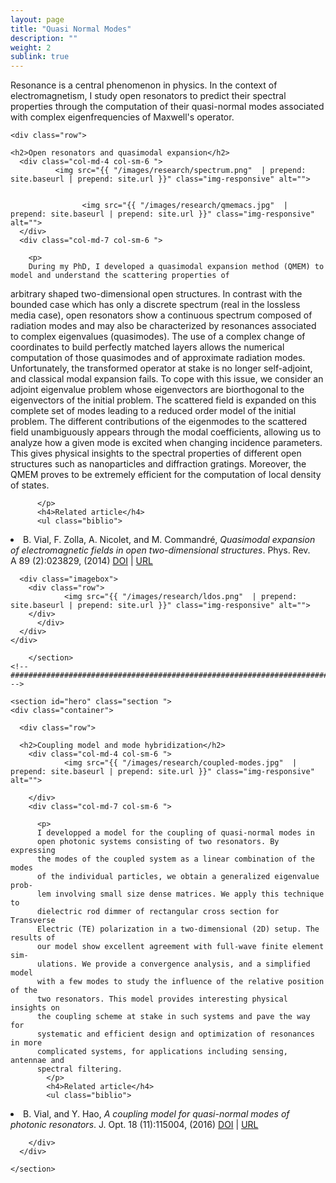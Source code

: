 ```yaml
---
layout: page
title: "Quasi Normal Modes"
description: ""
weight: 2
sublink: true
---
```


Resonance is a central phenomenon in physics. In the context of electromagnetism, 
I study open resonators to predict their spectral properties through the computation 
of their quasi-normal modes associated with complex eigenfrequencies of Maxwell's 
operator.

<section id="hero" class="section ">
  <div class="container">

    <div class="row">

    <h2>Open resonators and quasimodal expansion</h2>
      <div class="col-md-4 col-sm-6 ">
              <img src="{{ "/images/research/spectrum.png"  | prepend: site.baseurl | prepend: site.url }}" class="img-responsive" alt="">


                    <img src="{{ "/images/research/qmemacs.jpg"  | prepend: site.baseurl | prepend: site.url }}" class="img-responsive" alt="">
      </div>
      <div class="col-md-7 col-sm-6 ">
      
        <p>
        During my PhD, I developed a quasimodal expansion method (QMEM) to model and understand the scattering properties of
arbitrary shaped two-dimensional open structures. In contrast with the bounded case which has only a discrete
spectrum (real in the lossless media case), open resonators show a continuous spectrum composed of radiation
modes and may also be characterized by resonances associated to complex eigenvalues (quasimodes). The use
of a complex change of coordinates to build perfectly matched layers allows the numerical computation of those
quasimodes and of approximate radiation modes. Unfortunately, the transformed operator at stake is no longer
self-adjoint, and classical modal expansion fails. To cope with this issue, we consider an adjoint eigenvalue
problem whose eigenvectors are biorthogonal to the eigenvectors of the initial problem. The scattered field is
expanded on this complete set of modes leading to a reduced order model of the initial problem. The different
contributions of the eigenmodes to the scattered field unambiguously appears through the modal coefficients,
allowing us to analyze how a given mode is excited when changing incidence parameters. This gives physical
insights to the spectral properties of different open structures such as nanoparticles and diffraction gratings.
Moreover, the QMEM proves to be extremely efficient for the computation of local density of states.

          </p>
          <h4>Related article</h4>
          <ul class="biblio">
<li  >B. Vial, F. Zolla, A. Nicolet, and M. Commandré, <em  >Quasimodal expansion of electromagnetic fields in open two-dimensional structures</em>. Phys. Rev. A&nbsp;89&nbsp;(2):023829, (2014)<span class="biblinks" > <a href="https://doi.org/10.1103/physreva.89.023829" ><i class="fa fa-link" > </i> DOI</a> | <a href="https://doi.org/10.1103/physreva.89.023829" ><i class="fa fa-download" > </i> URL</a></span></li>
          </ul>
        <!-- hero --> 
      
      
      <div class="imagebox">
        <div class="row">
                <img src="{{ "/images/research/ldos.png"  | prepend: site.baseurl | prepend: site.url }}" class="img-responsive" alt="">
        </div>
          </div>
      </div>
    </div>
    
        </section>
    <!-- ################################################################################################ -->
    
    <section id="hero" class="section ">
    <div class="container">

      <div class="row">

      <h2>Coupling model and mode hybridization</h2>
        <div class="col-md-4 col-sm-6 ">
                <img src="{{ "/images/research/coupled-modes.jpg"  | prepend: site.baseurl | prepend: site.url }}" class="img-responsive" alt="">

        </div>
        <div class="col-md-7 col-sm-6 ">
        
          <p>
          I developped a model for the coupling of quasi-normal modes in
          open photonic systems consisting of two resonators. By expressing
          the modes of the coupled system as a linear combination of the modes
          of the individual particles, we obtain a generalized eigenvalue prob-
          lem involving small size dense matrices. We apply this technique to
          dielectric rod dimmer of rectangular cross section for Transverse 
          Electric (TE) polarization in a two-dimensional (2D) setup. The results of
          our model show excellent agreement with full-wave finite element sim-
          ulations. We provide a convergence analysis, and a simplified model
          with a few modes to study the influence of the relative position of the
          two resonators. This model provides interesting physical insights on
          the coupling scheme at stake in such systems and pave the way for
          systematic and efficient design and optimization of resonances in more
          complicated systems, for applications including sensing, antennae and
          spectral filtering.
            </p>
            <h4>Related article</h4>
            <ul class="biblio">
<li  >B. Vial, and Y. Hao, <em  >A coupling model for quasi-normal modes of photonic resonators</em>. J. Opt.&nbsp;18&nbsp;(11):115004, (2016)<span class="biblinks" > <a href="https://doi.org/10.1088/2040-8978/18/11/115004" ><i class="fa fa-link" > </i> DOI</a> | <a href="https://doi.org/10.1088/2040-8978/18/11/115004" ><i class="fa fa-download" > </i> URL</a></span></li>
            </ul>

        </div>
      </div>

    </section>
